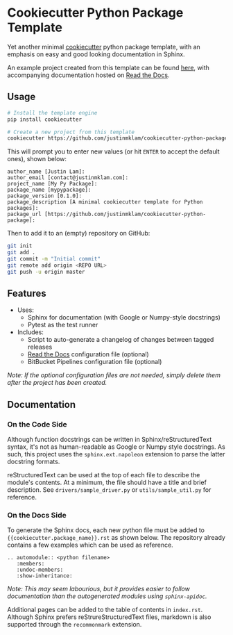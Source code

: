 # Cookiecutter Python Package Template

Yet another minimal [cookiecutter](https://github.com/cookiecutter/cookiecutter) python package template, with an emphasis on easy and good looking documentation in Sphinx.

An example project created from this template can be found [here](https://github.com/justinmklam/example-python-package), with accompanying documentation hosted on [Read the Docs](https://example-python-package.readthedocs.io/en/latest/README.html).

## Usage

```bash
# Install the template engine
pip install cookiecutter

# Create a new project from this template
cookiecutter https://github.com/justinmklam/cookiecutter-python-package
```

This will prompt you to enter new values (or hit `ENTER` to accept the default ones), shown below:

```
author_name [Justin Lam]:
author_email [contact@justinmklam.com]:
project_name [My Py Package]:
package_name [mypypackage]:
package_version [0.1.0]:
package_description [A minimal cookiecutter template for Python packages]:
package_url [https://github.com/justinmklam/cookiecutter-python-package]:
```

Then to add it to an (empty) repository on GitHub:

```bash
git init
git add .
git commit -m "Initial commit"
git remote add origin <REPO URL>
git push -u origin master
```

## Features

* Uses:
    * Sphinx for documentation (with Google or Numpy-style docstrings)
    * Pytest as the test runner
* Includes:
    * Script to auto-generate a changelog of changes between tagged releases
    * [Read the Docs](https://readthedocs.org/) configuration file (optional)
    * BitBucket Pipelines configuration file (optional)

*Note: If the optional configuration files are not needed, simply delete them after the project has been created.*

## Documentation

### On the Code Side

Although function docstrings can be written in Sphinx/reStructuredText syntax, it's not as human-readable as Google or Numpy style docstrings. As such, this project uses the `sphinx.ext.napoleon` extension to parse the latter docstring formats.

reStructuredText can be used at the top of each file to describe the module's contents. At a minimum, the file should have a title and brief description. See `drivers/sample_driver.py` or `utils/sample_util.py` for reference.

### On the Docs Side

To generate the Sphinx docs, each new python file must be added to `{{cookiecutter.package_name}}.rst` as shown below. The repository already contains a few examples which can be used as reference.

```
.. automodule:: <python filename>
   :members:
   :undoc-members:
   :show-inheritance:
```

*Note: This may seem labourious, but it provides easier to follow documentation than the autogenerated modules using `sphinx-apidoc`.*

Additional pages can be added to the table of contents in `index.rst`. Although Sphinx prefers reStrureStructuredText files, markdown is also supported through the `recommonmark` extension.
